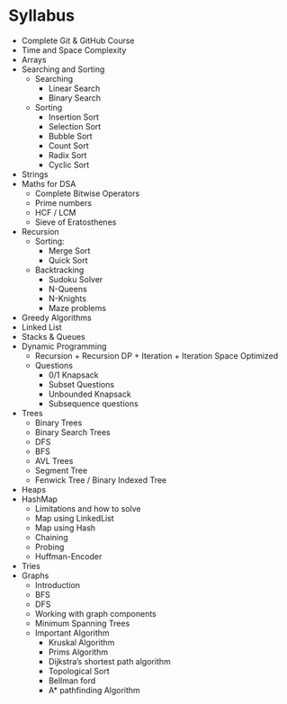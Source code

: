 # Syllabus


- Complete Git & GitHub Course
- Time and Space Complexity
- Arrays
- Searching and Sorting
    - Searching
        - Linear Search
        - Binary Search
    - Sorting
        - Insertion Sort
        - Selection Sort
        - Bubble Sort
        - Count Sort
        - Radix Sort
        - Cyclic Sort
- Strings
- Maths for DSA
    - Complete Bitwise Operators
    - Prime numbers
    - HCF / LCM
    - Sieve of Eratosthenes
- Recursion
    - Sorting:
        - Merge Sort
        - Quick Sort
    - Backtracking
        - Sudoku Solver
        - N-Queens
        - N-Knights
        - Maze problems
- Greedy Algorithms
- Linked List
- Stacks & Queues
- Dynamic Programming
    - Recursion + Recursion DP + Iteration + Iteration Space Optimized
    - Questions 
        - 0/1 Knapsack
        - Subset Questions
        - Unbounded Knapsack
        - Subsequence questions
- Trees
    - Binary Trees
    - Binary Search Trees
    - DFS
    - BFS
    - AVL Trees
    - Segment Tree
    - Fenwick Tree / Binary Indexed Tree
- Heaps
- HashMap
    - Limitations and how to solve
    - Map using LinkedList
    - Map using Hash
    - Chaining
    - Probing
    - Huffman-Encoder
- Tries
- Graphs
    - Introduction
    - BFS
    - DFS
    - Working with graph components
    - Minimum Spanning Trees
    - Important Algorithm
        - Kruskal Algorithm
        - Prims Algorithm
        - Dijkstra’s shortest path algorithm
        - Topological Sort
        - Bellman ford
        - A* pathfinding Algorithm